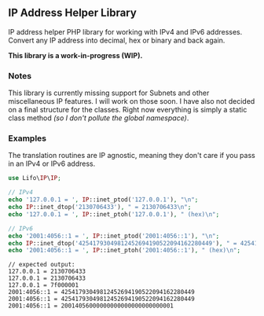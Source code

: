 ## IP Address Helper Library

IP address helper PHP library for working with IPv4 and IPv6 addresses. Convert any IP address into decimal, hex or binary and back again.

__This library is a work-in-progress (WIP).__ 

### Notes

This library is currently missing support for Subnets and other miscellaneous IP features. I will work on those soon. I have also not decided on a final structure for the classes. Right now everything is simply a static class method _(so I don't pollute the global namespace)_. 

### Examples

The translation routines are IP agnostic, meaning they don't care if you pass in an IPv4 or IPv6 address.

```php
use Lifo\IP\IP;

// IPv4
echo '127.0.0.1 = ', IP::inet_ptod('127.0.0.1'), "\n";
echo IP::inet_dtop('2130706433'), " = 2130706433\n";
echo '127.0.0.1 = ', IP::inet_ptoh('127.0.0.1'), " (hex)\n";

// IPv6
echo '2001:4056::1 = ', IP::inet_ptod('2001:4056::1'), "\n";
echo IP::inet_dtop('42541793049812452694190522094162280449'), " = 42541793049812452694190522094162280449\n";
echo '2001:4056::1 = ', IP::inet_ptoh('2001:4056::1'), " (hex)\n";
```

```
// expected output:
127.0.0.1 = 2130706433
127.0.0.1 = 2130706433
127.0.0.1 = 7f000001
2001:4056::1 = 42541793049812452694190522094162280449
2001:4056::1 = 42541793049812452694190522094162280449
2001:4056::1 = 20014056000000000000000000000001
```
